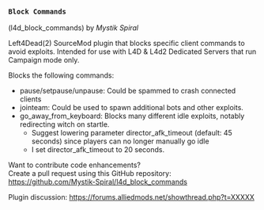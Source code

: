 ### `Block Commands`
(l4d_block_commands) by *_Mystik Spiral_*

Left4Dead(2) SourceMod plugin that blocks specific client commands to avoid exploits.  Intended for use with L4D & L4d2 Dedicated Servers that run Campaign mode only.

Blocks the following commands:

- pause/setpause/unpause: Could be spammed to crash connected clients
- jointeam: Could be used to spawn additional bots and other exploits.
- go_away_from_keyboard: Blocks many different idle exploits, notably redirecting witch on startle.
  - Suggest lowering parameter director_afk_timeout (default: 45 seconds) since players can no longer manually go idle
  - I set director_afk_timeout to 20 seconds.

Want to contribute code enhancements?  
Create a pull request using this GitHub repository: https://github.com/Mystik-Spiral/l4d_block_commands

Plugin discussion: https://forums.alliedmods.net/showthread.php?t=XXXXX
